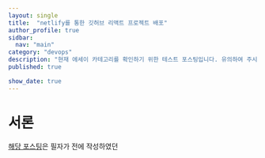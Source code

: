 ```yaml
---
layout: single
title:  "netlify를 통한 깃허브 리액트 프로젝트 배포"
author_profile: true
sidbar:
  nav: "main"
category: "devops"
description: "현재 에세이 카테고리를 확인하기 위한 테스트 포스팅입니다. 유의하여 주시길 바라겠습니다."
published: true

show_date: true
---
```


# 서론

[해당 포스팅](https://naver.com)은 필자가 전에 작성하였던